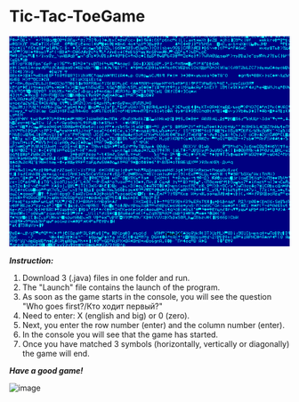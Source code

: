 # Tic-Tac-ToeGame

![image](https://github.com/AlexaTesla/Tic-Tac-ToeGame/blob/main/code.gif)

***Instruction:***

1. Download 3 (.java) files in one folder and run.
2. The "Launch" file contains the launch of the program.
3. As soon as the game starts in the console, you will see the question "Who goes first?/Кто ходит первый?"
4. Need to enter:
X (english and big) or 0 (zero).
5. Next, you enter the row number (enter) and the column number (enter).
6. In the console you will see that the game has started.
7. Once you have matched 3 symbols (horizontally, vertically or diagonally) the game will end.

***Have a good game!***

![image](https://github.com/AlexaTesla/massivGame/blob/main/Tic-Tac-ToeGame.jpg)
